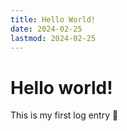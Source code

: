 ```yaml
---
title: Hello World!
date: 2024-02-25
lastmod: 2024-02-25
---
```

# **Hello world!**

 This is my first log entry 🎉